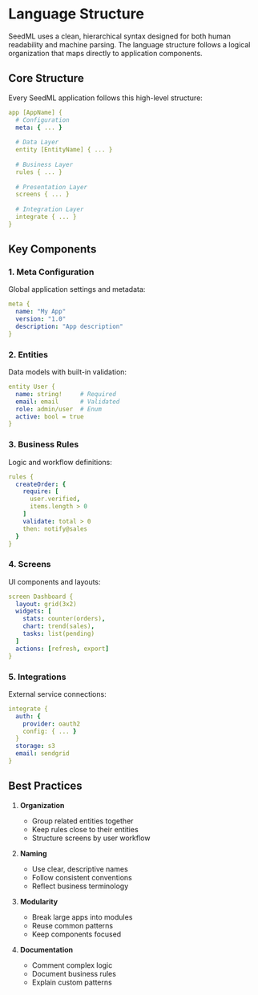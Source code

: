# Language Structure

SeedML uses a clean, hierarchical syntax designed for both human readability and machine parsing. The language structure follows a logical organization that maps directly to application components.

## Core Structure

Every SeedML application follows this high-level structure:

```yaml
app [AppName] {
  # Configuration
  meta: { ... }
  
  # Data Layer
  entity [EntityName] { ... }
  
  # Business Layer  
  rules { ... }
  
  # Presentation Layer
  screens { ... }
  
  # Integration Layer
  integrate { ... }
}
```

## Key Components

### 1. Meta Configuration
Global application settings and metadata:
```yaml
meta {
  name: "My App"
  version: "1.0"
  description: "App description"
}
```

### 2. Entities
Data models with built-in validation:
```yaml
entity User {
  name: string!     # Required
  email: email      # Validated
  role: admin/user  # Enum
  active: bool = true
}
```

### 3. Business Rules
Logic and workflow definitions:
```yaml
rules {
  createOrder: {
    require: [
      user.verified,
      items.length > 0
    ]
    validate: total > 0
    then: notify@sales
  }
}
```

### 4. Screens
UI components and layouts:
```yaml
screen Dashboard {
  layout: grid(3x2)
  widgets: [
    stats: counter(orders),
    chart: trend(sales),
    tasks: list(pending)
  ]
  actions: [refresh, export]
}
```

### 5. Integrations
External service connections:
```yaml
integrate {
  auth: {
    provider: oauth2
    config: { ... }
  }
  storage: s3
  email: sendgrid
}
```

## Best Practices

1. **Organization**
   - Group related entities together
   - Keep rules close to their entities
   - Structure screens by user workflow

2. **Naming**
   - Use clear, descriptive names
   - Follow consistent conventions
   - Reflect business terminology

3. **Modularity**
   - Break large apps into modules
   - Reuse common patterns
   - Keep components focused

4. **Documentation**
   - Comment complex logic
   - Document business rules
   - Explain custom patterns
